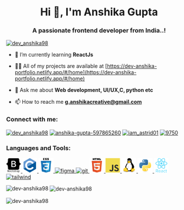 
<h1 align="center">Hi 👋, I'm Anshika Gupta</h1>
<h3 align="center">A passionate frontend developer from India..!</h3>

<p align="left"> <a href="https://twitter.com/dev_anshika98" target="blank"><img src="https://img.shields.io/twitter/follow/dev_anshika98?logo=twitter&style=for-the-badge" alt="dev_anshika98" /></a> </p>

- 🌱 I’m currently learning **ReactJs**

- 👨‍💻 All of my projects are available at [https://dev-anshika-portfolio.netlify.app/#/home](https://dev-anshika-portfolio.netlify.app/#/home)

- 💬 Ask me about **Web development, UI/UX,C, python etc**

- 📫 How to reach me **g.anshikacreative@gmail.com**

<h3 align="left">Connect with me: </h3>
<p align="left">
<a href="https://twitter.com/dev_anshika98" target="blank"><img align="center" src="https://raw.githubusercontent.com/rahuldkjain/github-profile-readme-generator/master/src/images/icons/Social/twitter.svg" alt="dev_anshika98" height="30" width="40" /></a>
<a href="https://linkedin.com/in/anshika-gupta-597865260" target="blank"><img align="center" src="https://raw.githubusercontent.com/rahuldkjain/github-profile-readme-generator/master/src/images/icons/Social/linked-in-alt.svg" alt="anshika-gupta-597865260" height="30" width="40" /></a>
<a href="https://instagram.com/iam_astrid01" target="blank"><img align="center" src="https://raw.githubusercontent.com/rahuldkjain/github-profile-readme-generator/master/src/images/icons/Social/instagram.svg" alt="iam_astrid01" height="30" width="40" /></a>
<a href="https://discord.gg/9750" target="blank"><img align="center" src="https://raw.githubusercontent.com/rahuldkjain/github-profile-readme-generator/master/src/images/icons/Social/discord.svg" alt="9750" height="30" width="40" /></a>
</p>

<h3 align="left">Languages and Tools:</h3>
<p align="left"> <a href="https://getbootstrap.com" target="_blank" rel="noreferrer"> <img src="https://raw.githubusercontent.com/devicons/devicon/master/icons/bootstrap/bootstrap-plain-wordmark.svg" alt="bootstrap" width="40" height="40"/> </a> <a href="https://www.cprogramming.com/" target="_blank" rel="noreferrer"> <img src="https://raw.githubusercontent.com/devicons/devicon/master/icons/c/c-original.svg" alt="c" width="40" height="40"/> </a> <a href="https://www.w3schools.com/css/" target="_blank" rel="noreferrer"> <img src="https://raw.githubusercontent.com/devicons/devicon/master/icons/css3/css3-original-wordmark.svg" alt="css3" width="40" height="40"/> </a> <a href="https://www.figma.com/" target="_blank" rel="noreferrer"> <img src="https://www.vectorlogo.zone/logos/figma/figma-icon.svg" alt="figma" width="40" height="40"/> </a> <a href="https://git-scm.com/" target="_blank" rel="noreferrer"> <img src="https://www.vectorlogo.zone/logos/git-scm/git-scm-icon.svg" alt="git" width="40" height="40"/> </a> <a href="https://www.w3.org/html/" target="_blank" rel="noreferrer"> <img src="https://raw.githubusercontent.com/devicons/devicon/master/icons/html5/html5-original-wordmark.svg" alt="html5" width="40" height="40"/> </a> <a href="https://developer.mozilla.org/en-US/docs/Web/JavaScript" target="_blank" rel="noreferrer"> <img src="https://raw.githubusercontent.com/devicons/devicon/master/icons/javascript/javascript-original.svg" alt="javascript" width="40" height="40"/> </a> <a href="https://www.linux.org/" target="_blank" rel="noreferrer"> <img src="https://raw.githubusercontent.com/devicons/devicon/master/icons/linux/linux-original.svg" alt="linux" width="40" height="40"/> </a> <a href="https://www.python.org" target="_blank" rel="noreferrer"> <img src="https://raw.githubusercontent.com/devicons/devicon/master/icons/python/python-original.svg" alt="python" width="40" height="40"/> </a> <a href="https://reactjs.org/" target="_blank" rel="noreferrer"> <img src="https://raw.githubusercontent.com/devicons/devicon/master/icons/react/react-original-wordmark.svg" alt="react" width="40" height="40"/> </a> <a href="https://tailwindcss.com/" target="_blank" rel="noreferrer"> <img src="https://www.vectorlogo.zone/logos/tailwindcss/tailwindcss-icon.svg" alt="tailwind" width="40" height="40"/> </a> </p>

<p><img align="left" src="https://github-readme-stats.vercel.app/api/top-langs?username=dev-anshika98&show_icons=true&locale=en&layout=compact&theme=chartreuse-dark" alt="dev-anshika98" /></p>

<p>&nbsp;<img align="center" src="https://github-readme-stats.vercel.app/api?username=dev-anshika98&show_icons=true&locale=en&theme=chartreuse-dark" alt="dev-anshika98" /></p>

<p><img align="center" src="https://github-readme-streak-stats.herokuapp.com/?user=dev-anshika98&theme=chartreuse-dark" alt="dev-anshika98" /></p>
